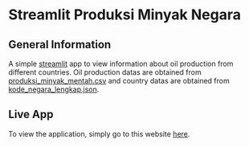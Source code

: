 # Streamlit Produksi Minyak Negara

## General Information
A simple [streamlit](https://streamlit.io) app to view information about oil production from different countries. Oil production datas are obtained from [produksi_minyak_mentah.csv](https://github.com/adamzainuri01/StreamlitProduksiMinyakNegara/blob/main/produksi_minyak_mentah.csv) and country datas are obtained from [kode_negara_lengkap.json](https://github.com/adamzainuri01/StreamlitProduksiMinyakNegara/blob/main/kode_negara_lengkap.json).


## Live App
To view the application, simply go to this website [here](https://share.streamlit.io/adamzainuri01/streamlitproduksiminyaknegara/main/Streamlit_ProduksiMinyak.py).
